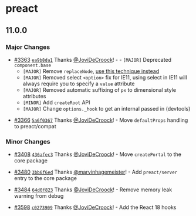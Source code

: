 # preact

## 11.0.0

### Major Changes

- [#3363](https://github.com/preactjs/preact/pull/3363) [`ea9b8da1`](https://github.com/preactjs/preact/commit/ea9b8da180b66490e99cfbc6b103d178436b31b8) Thanks [@JoviDeCroock](https://github.com/JoviDeCroock)! - - `[MAJOR]` Deprecated `component.base`
  - `[MAJOR]` Remove `replaceNode`, [use this technique instead](https://gist.github.com/developit/f321a9ef092ad39f54f8d7c8f99eb29a)
  - `[MAJOR]` Removed select `<option>` fix for IE11, using select in IE11 will always require you to specify a `value` attribute
  - `[MAJOR]` Removed automatic suffixing of `px` to dimensional style attributes
  - `[MINOR]` Add `createRoot` API
  - `[MAJOR]` Change `options._hook` to get an internal passed in (devtools)

* [#3366](https://github.com/preactjs/preact/pull/3366) [`5a6f0367`](https://github.com/preactjs/preact/commit/5a6f0367e8c8d77b3c87488ee5e67e52483dd19a) Thanks [@JoviDeCroock](https://github.com/JoviDeCroock)! - Move `defaultProps` handling to preact/compat

### Minor Changes

- [#3408](https://github.com/preactjs/preact/pull/3408) [`436afec3`](https://github.com/preactjs/preact/commit/436afec3ab8993fecaaf326b89e1c1e2e9d51c01) Thanks [@JoviDeCroock](https://github.com/JoviDeCroock)! - Move `createPortal` to the core package

* [#3480](https://github.com/preactjs/preact/pull/3480) [`3bb6f6ed`](https://github.com/preactjs/preact/commit/3bb6f6ed1dc189da0b30385a4d60c96070f513df) Thanks [@marvinhagemeister](https://github.com/marvinhagemeister)! - Add `preact/server` entry to the core package

- [#3484](https://github.com/preactjs/preact/pull/3484) [`64d0f823`](https://github.com/preactjs/preact/commit/64d0f823e21f7254e2fe8ff94dc53d8a9d1cadfc) Thanks [@JoviDeCroock](https://github.com/JoviDeCroock)! - Remove memory leak warning from debug

* [#3598](https://github.com/preactjs/preact/pull/3598) [`c0273909`](https://github.com/preactjs/preact/commit/c027390949420de18dd91bca7b7b00a9b388e790) Thanks [@JoviDeCroock](https://github.com/JoviDeCroock)! - Add the React 18 hooks

